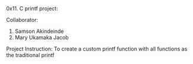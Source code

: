 0x11. C printf project:

Collaborator:
1. Samson Akindeinde
2. Mary Ukamaka Jacob

Project Instruction:
To create a custom printf function with all functions as the traditional printf

